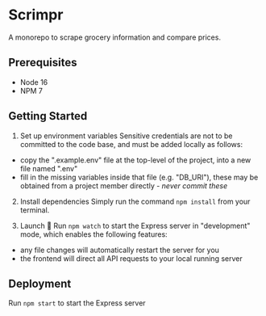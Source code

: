 # Scrimpr
A monorepo to scrape grocery information and compare prices.

## Prerequisites
- Node 16
- NPM 7

## Getting Started

1. Set up environment variables
Sensitive credentials are not to be committed to the code base, and must be added locally as follows:
- copy the ".example.env" file at the top-level of the project, into a new file named ".env"
- fill in the missing variables inside that file (e.g. "DB_URI"), these may be obtained from a project member directly - _never commit these_

2. Install dependencies
Simply run the command `npm install` from your terminal.

3. Launch 🚀
Run `npm watch` to start the Express server in "development" mode, which enables the following features:
- any file changes will automatically restart the server for you
- the frontend will direct all API requests to your local running server

## Deployment
Run `npm start` to start the Express server
